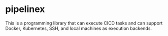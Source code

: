 # pipelinex
This is a programming library that can execute CICD tasks and can support Docker, Kubernetes, SSH, and local machines as execution backends.
